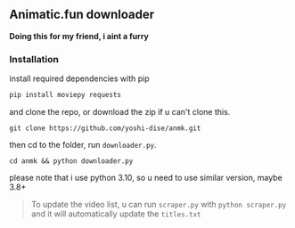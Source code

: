 ## Animatic.fun downloader
**Doing this for my friend, i aint a furry**
### Installation
install required dependencies with pip
```sh
pip install moviepy requests
```
and clone the repo, or download the zip if u can't clone this.
```
git clone https://github.com/yoshi-dise/anmk.git
```
then cd to the folder, run `downloader.py`.
```
cd anmk && python downloader.py
```
please note that i use python 3.10, so u need to use similar version, maybe 3.8+

> To update the video list, u can run `scraper.py` with `python scraper.py` and it will automatically update the `titles.txt`
